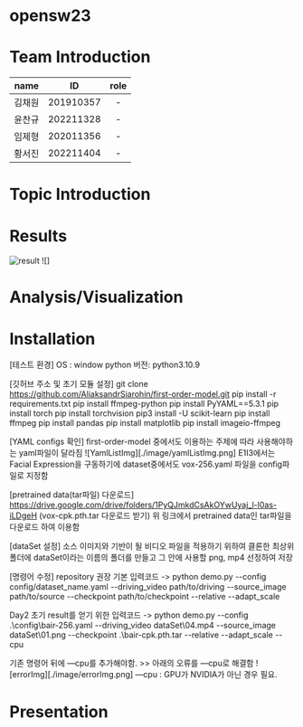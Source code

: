# opensw23

# Team Introduction

|  name  |    ID     | role |
| :----: | :-------: | :--: |
| 김채원 | 201910357 |  -   |
| 윤찬규 | 202211328 |  -   |
| 임제형 | 202011356 |  -   |
| 황서진 | 202211404 |  -   |

# Topic Introduction

# Results

![result](https://github.com/dldyou2/opensw23-E1I3/assets/76515856/fa7893d7-46bf-436b-adac-46b33d556fe0)
![]

# Analysis/Visualization

# Installation

[테스트 환경]
OS : window
python 버전: python3.10.9

[깃허브 주소 및 초기 모듈 설정]
git clone https://github.com/AliaksandrSiarohin/first-order-model.git
pip install -r requirements.txt
pip install ffmpeg-python
pip install PyYAML==5.3.1
pip install torch
pip install torchvision
pip3 install -U scikit-learn
pip install ffmpeg
pip install pandas
pip install matplotlib
pip install imageio-ffmpeg

[YAML configs 확인]
first-order-model 중에서도 이용하는 주제에 따라 사용해야하는 yaml파일이 달라짐
![YamlListImg][./image/yamlListImg.png]
E1I3에서는 Facial Expression을 구동하기에 dataset중에서도 vox-256.yaml 파일을 config파일로 지정함

[pretrained data(tar파일) 다운로드]
https://drive.google.com/drive/folders/1PyQJmkdCsAkOYwUyaj_l-l0as-iLDgeH (vox-cpk.pth.tar 다운로드 받기)
위 링크에서 pretrained data인 tar파일을 다운로드 하여 이용함

[dataSet 설정]
소스 이미지와 기반이 될 비디오 파일을 적용하기 위하여
클론한 최상위 폴더에 dataSet이라는 이름의 폴더를 만들고 그 안에 사용할 png, mp4 선정하여 저장

[명령어 수정]
repository 권장 기본 입력코드 ->
python demo.py --config config/dataset_name.yaml --driving_video path/to/driving --source_image path/to/source --checkpoint path/to/checkpoint --relative --adapt_scale

Day2 초기 result를 얻기 위한 입력코드 ->
python demo.py --config .\config\bair-256.yaml --driving_video dataSet\04.mp4 --source_image dataSet\01.png --checkpoint .\bair-cpk.pth.tar --relative --adapt_scale --cpu

기존 명령어 뒤에 —cpu를 추가해야함. >> 아래의 오류를 —cpu로 해결함
![errorImg][./image/errorImg.png]
—cpu : GPU가 NVIDIA가 아닌 경우 필요.

# Presentation
